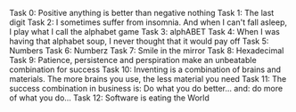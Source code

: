 Task 0: Positive anything is better than negative nothing
Task 1: The last digit
Task 2: I sometimes suffer from insomnia. And when I can't fall asleep, I play what I call the alphabet game
Task 3: alphABET
Task 4: When I was having that alphabet soup, I never thought that it would pay off
Task 5: Numbers
Task 6: Numberz
Task 7: Smile in the mirror
Task 8: Hexadecimal
Task 9: Patience, persistence and perspiration make an unbeatable combination for success
Task 10: Inventing is a combination of brains and materials. The more brains you use, the less material you need
Task 11: The success combination in business is: Do what you do better... and: do more of what you do...
Task 12: Software is eating the World
